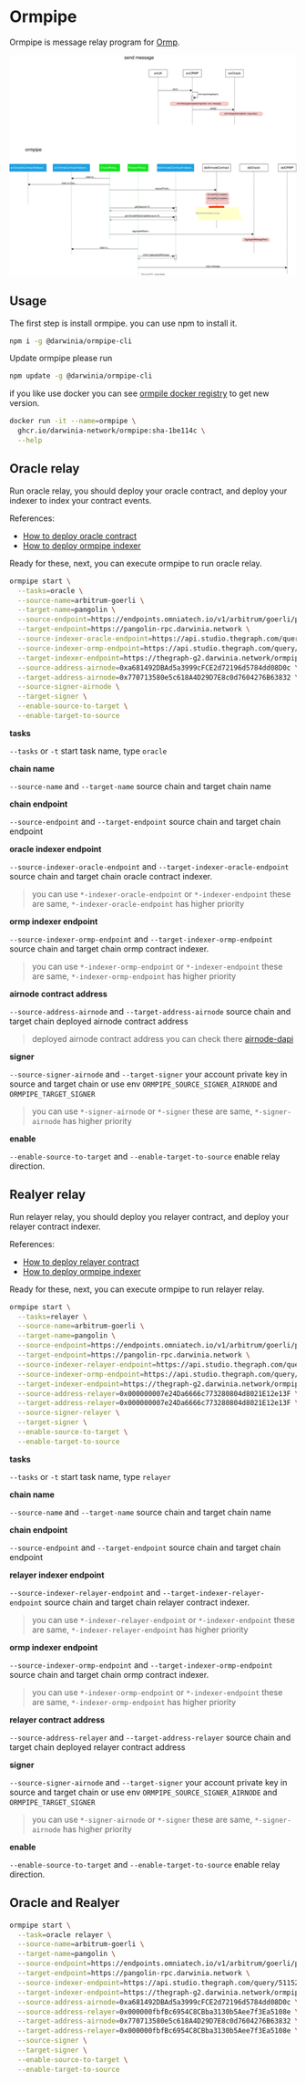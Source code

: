 # Ormpipe

Ormpipe is message relay program
for [Ormp](https://github.com/darwinia-network/ormp).

![ormpipe structure](./docs/graph/ormpipe-flow-1.drawio.svg)

## Usage

The first step is install ormpipe. you can use npm to install it.

```bash
npm i -g @darwinia/ormpipe-cli
```

Update ormpipe please run

```bash
npm update -g @darwinia/ormpipe-cli
```

if you like use docker you can
see [ormpile docker registry](https://github.com/darwinia-network/ormpipe/pkgs/container/ormpipe)
to get new version.

```bash
docker run -it --name=ormpipe \
  ghcr.io/darwinia-network/ormpipe:sha-1be114c \
  --help
```

## Oracle relay

Run oracle relay, you should deploy your oracle contract, and deploy
your indexer to index your contract events.

References:

- [How to deploy oracle contract](./)
- [How to deploy ormpipe indexer](./)

Ready for these, next, you can execute ormpipe to run oracle relay.

```bash
ormpipe start \
  --tasks=oracle \
  --source-name=arbitrum-goerli \
  --target-name=pangolin \
  --source-endpoint=https://endpoints.omniatech.io/v1/arbitrum/goerli/public \
  --target-endpoint=https://pangolin-rpc.darwinia.network \
  --source-indexer-oracle-endpoint=https://api.studio.thegraph.com/query/51152/ormpipe-arbitrum-goerli/version/latest \
  --source-indexer-ormp-endpoint=https://api.studio.thegraph.com/query/51152/ormpipe-arbitrum-goerli/version/latest \
  --target-indexer-endpoint=https://thegraph-g2.darwinia.network/ormpipe/subgraphs/name/ormpipe-pangolin \
  --source-address-airnode=0xa681492DBAd5a3999cFCE2d72196d5784dd08D0c \
  --target-address-airnode=0x770713580e5c618A4D29D7E8c0d7604276B63832 \
  --source-signer-airnode \
  --target-signer \
  --enable-source-to-target \
  --enable-target-to-source
```

**tasks**

`--tasks` or `-t` start task name, type `oracle`

**chain name**

`--source-name` and `--target-name` source chain and target chain name

**chain endpoint**

`--source-endpoint` and `--target-endpoint` source chain and target chain
endpoint

**oracle indexer endpoint**

`--source-indexer-oracle-endpoint` and `--target-indexer-oracle-endpoint` source chain
and target chain oracle contract indexer.

> you can use `*-indexer-oracle-endpoint` or `*-indexer-endpoint` these are
> same, `*-indexer-oracle-endpoint` has higher priority

**ormp indexer endpoint**

`--source-indexer-ormp-endpoint` and `--target-indexer-ormp-endpoint` source chain
and target chain ormp contract indexer.

> you can use `*-indexer-ormp-endpoint` or `*-indexer-endpoint` these are
> same, `*-indexer-ormp-endpoint` has higher priority

**airnode contract address**

`--source-address-airnode` and `--target-address-airnode` source chain and
target chain deployed airnode contract address

> deployed airnode contract address you can
> check
> there [airnode-dapi](https://github.com/darwinia-oracle-dao/airnode-dapi/blob/main/bin/addr.json)

**signer**

`--source-signer-airnode` and `--target-signer` your account private key in
source and target chain or use env `ORMPIPE_SOURCE_SIGNER_AIRNODE` and `ORMPIPE_TARGET_SIGNER`

> you can use `*-signer-airnode` or `*-signer` these are
> same, `*-signer-airnode` has higher priority

**enable**

`--enable-source-to-target` and `--enable-target-to-source` enable relay
direction.

## Realyer relay

Run relayer relay, you should deploy you relayer contract, and deploy your relayer contract indexer.

References:

- [How to deploy relayer contract](./)
- [How to deploy ormpipe indexer](./)

Ready for these, next, you can execute ormpipe to run relayer relay.

```bash
ormpipe start \
  --tasks=relayer \
  --source-name=arbitrum-goerli \
  --target-name=pangolin \
  --source-endpoint=https://endpoints.omniatech.io/v1/arbitrum/goerli/public \
  --target-endpoint=https://pangolin-rpc.darwinia.network \
  --source-indexer-relayer-endpoint=https://api.studio.thegraph.com/query/51152/ormpipe-arbitrum-goerli/version/latest \
  --source-indexer-ormp-endpoint=https://api.studio.thegraph.com/query/51152/ormpipe-arbitrum-goerli/version/latest \
  --target-indexer-endpoint=https://thegraph-g2.darwinia.network/ormpipe/subgraphs/name/ormpipe-pangolin \
  --source-address-relayer=0x000000007e24Da6666c773280804d8021E12e13F \
  --target-address-relayer=0x000000007e24Da6666c773280804d8021E12e13F \
  --source-signer-relayer \
  --target-signer \
  --enable-source-to-target \
  --enable-target-to-source
```


**tasks**

`--tasks` or `-t` start task name, type `relayer`

**chain name**

`--source-name` and `--target-name` source chain and target chain name

**chain endpoint**

`--source-endpoint` and `--target-endpoint` source chain and target chain
endpoint

**relayer indexer endpoint**

`--source-indexer-relayer-endpoint` and `--target-indexer-relayer-endpoint` source chain
and target chain relayer contract indexer.

> you can use `*-indexer-relayer-endpoint` or `*-indexer-endpoint` these are
> same, `*-indexer-relayer-endpoint` has higher priority

**ormp indexer endpoint**

`--source-indexer-ormp-endpoint` and `--target-indexer-ormp-endpoint` source chain
and target chain ormp contract indexer.

> you can use `*-indexer-ormp-endpoint` or `*-indexer-endpoint` these are
> same, `*-indexer-ormp-endpoint` has higher priority

**relayer contract address**

`--source-address-relayer` and `--target-address-relayer` source chain and
target chain deployed relayer contract address

**signer**

`--source-signer-airnode` and `--target-signer` your account private key in
source and target chain or use env `ORMPIPE_SOURCE_SIGNER_AIRNODE` and `ORMPIPE_TARGET_SIGNER`

> you can use `*-signer-airnode` or `*-signer` these are
> same, `*-signer-airnode` has higher priority

**enable**

`--enable-source-to-target` and `--enable-target-to-source` enable relay
direction.


## Oracle and Realyer


```bash
ormpipe start \
  --task=oracle relayer \
  --source-name=arbitrum-goerli \
  --target-name=pangolin \
  --source-endpoint=https://endpoints.omniatech.io/v1/arbitrum/goerli/public \
  --target-endpoint=https://pangolin-rpc.darwinia.network \
  --source-indexer-endpoint=https://api.studio.thegraph.com/query/51152/ormpipe-arbitrum-goerli/version/latest \
  --target-indexer-endpoint=https://thegraph-g2.darwinia.network/ormpipe/subgraphs/name/ormpipe-pangolin \
  --source-address-airnode=0xa681492DBAd5a3999cFCE2d72196d5784dd08D0c \
  --source-address-relayer=0x000000fbfBc6954C8CBba3130b5Aee7f3Ea5108e \
  --target-address-airnode=0x770713580e5c618A4D29D7E8c0d7604276B63832 \
  --target-address-relayer=0x000000fbfBc6954C8CBba3130b5Aee7f3Ea5108e \
  --source-signer \
  --target-signer \
  --enable-source-to-target \
  --enable-target-to-source
```
